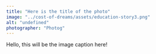 ```yaml
---
title: "Here is the title of the photo"
image: "../cost-of-dreams/assets/education-story3.png"
alt: "undefined"
photographer: "Photog"
---
```


Hello, this will be the image caption here!